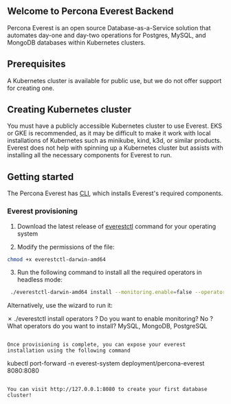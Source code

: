 ## Welcome to Percona Everest Backend

Percona Everest is an open source Database-as-a-Service solution that automates day-one and day-two operations for Postgres, MySQL, and MongoDB databases within Kubernetes clusters.

## Prerequisites

A Kubernetes cluster is available for public use, but we do not offer support for creating one.

## Creating Kubernetes cluster

You must have a publicly accessible Kubernetes cluster to use Everest. EKS or GKE is recommended, as it may be difficult to make it work with local installations of Kubernetes such as minikube, kind, k3d, or similar products. Everest does not help with spinning up a Kubernetes cluster but assists with installing all the necessary components for Everest to run.


## Getting started

The Percona Everest has [CLI](https://github.com/percona/percona-everest-cli), which installs Everest's required components.


### Everest provisioning

1. Download the latest release of [everestctl](https://github.com/percona/percona-everest-cli/releases) command for your operating system

2. Modify the permissions of the file:

  ```sh
  chmod +x everestctl-darwin-amd64
  ```

3. Run the following command to install all the required operators in headless mode:

  ```sh
   ./everestctl-darwin-amd64 install --monitoring.enable=false --operator.mongodb=true --operator.postgresql=true --operator.xtradb-cluster=true --skip-wizard
  ```

Alternatively, use the wizard to run it:

✗ ./everestctl install operators
? Do you want to enable monitoring? No
? What operators do you want to install? MySQL, MongoDB, PostgreSQL
```

Once provisioning is complete, you can expose your everest installation using the following command

```
  kubectl port-forward -n everest-system deployment/percona-everest 8080:8080
```

You can visit http://127.0.0.1:8080 to create your first database cluster!


